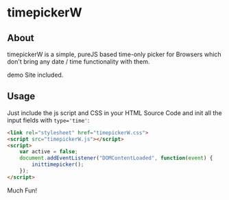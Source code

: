# timepickerW
## About
timepickerW is a simple, pureJS based time-only picker for Browsers which don't bring any date / time functionality with them.    
    
demo Site included.

## Usage
Just include the js script and CSS in your HTML Source Code and init all the input fields with `type='time'`:
```HTML
<link rel="stylesheet" href="timepickerW.css">
<script src="timepickerW.js"></script>
<script>
    var active = false;
    document.addEventListener("DOMContentLoaded", function(event) {
        inittimepicker();
    });
</script>
```
    
Much Fun!